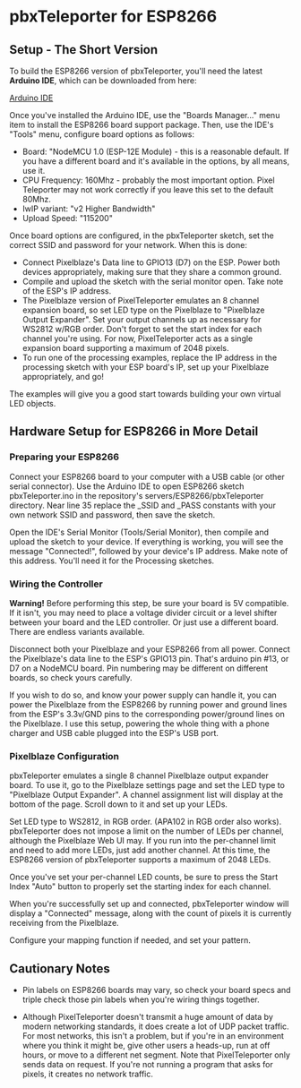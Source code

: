 # pbxTeleporter for ESP8266

## Setup - The Short Version
To build the ESP8266 version of pbxTeleporter, you'll need the latest **Arduino IDE**, which can be downloaded from here:

[Arduino IDE](https://www.arduino.cc/en/Main/Software)

Once you've installed the Arduino IDE, use the "Boards Manager..." menu item to 
install the ESP8266 board support package.  Then, use the IDE's "Tools" menu, configure
board options as follows:
- Board: "NodeMCU 1.0 (ESP-12E Module) - this is a reasonable default. If you have a 
different board and it's available in the options, by all means, use it.
- CPU Frequency: 160Mhz - probably the most important option.  Pixel Teleporter may not work
correctly if you leave this set to the default 80Mhz.
- IwIP variant: "v2 Higher Bandwidth"
- Upload Speed: "115200"

Once board options are configured, in the pbxTeleporter sketch, set the correct SSID and 
password for your network. When this is done:
- Connect Pixelblaze's Data line to GPIO13 (D7) on the ESP.  Power both devices appropriately, making
sure that they share a common ground.
- Compile and upload the sketch with the serial monitor open. Take note of the ESP's IP address.
- The Pixelblaze version of PixelTeleporter emulates an 8 channel expansion board, so set LED type
on the Pixelblaze to "Pixelblaze Output Expander".  Set your output channels up as necessary for 
WS2812 w/RGB order. Don't forget to set the start index for each channel you're using. For now,
PixelTeleporter acts as a single expansion board supporting a maximum of 2048 pixels.
- To run one of the processing examples, replace the IP address in the processing sketch with your
ESP board's IP, set up your Pixelblaze appropriately, and go!  

The examples will give you a good start towards building your own virtual LED objects.

## Hardware Setup for ESP8266 in More Detail
### Preparing your ESP8266
Connect your ESP8266 board to your computer with a USB cable (or other serial connector). Use the Arduino
IDE to open ESP8266 sketch pbxTeleporter.ino in the repository's servers/ESP8266/pbxTeleporter directory.
Near line 35 replace the _SSID and _PASS constants with your own network SSID and password, then save the sketch.  

Open the IDE's Serial Monitor (Tools/Serial Monitor), then compile and upload the sketch to your device.  If 
everything is working, you will see the message "Connected!", followed by your device's IP address.  Make note
of this address.  You'll need it for the Processing sketches.

### Wiring the Controller
**Warning!** Before performing this step, be sure your board is 5V compatible. If it isn't, you may need
to place a voltage divider circuit or a level shifter between your board and the LED controller. Or just
use a different board. There are endless variants available. 

Disconnect both your Pixelblaze and your ESP8266 from all power.  Connect the Pixelblaze's data line to 
the ESP's GPIO13 pin. That's arduino pin #13, or D7 on a NodeMCU board. Pin numbering may be different 
on different boards, so check yours carefully. 

If you wish to do so, and know your power supply can handle it, you can power the Pixelblaze from the 
ESP8266 by running power and ground lines from the ESP's 3.3v/GND pins to the corresponding power/ground
lines on the Pixelblaze.  I use this setup, powering the whole thing with a phone charger and USB cable
plugged into the ESP's USB port.

### Pixelblaze Configuration
pbxTeleporter emulates a single 8 channel Pixelblaze output expander board.  To use it, go to the 
Pixelblaze settings page and set the LED type to "Pixelblaze Output Expander".  A channel assignment list will
display at the bottom of the page.  Scroll down to it and set up your LEDs.

Set LED type to  WS2812, in RGB order. (APA102 in RGB order also works).  pbxTeleporter does not impose a limit on the
number of LEDs per channel, although the Pixelblaze Web UI may. If you run into the per-channel limit and need to add
more LEDs, just add another channel. At this time, the ESP8266 version of pbxTeleporter supports
a maximum of 2048 LEDs. 

Once you've set your per-channel LED counts, be sure to press the Start Index "Auto" button to properly set the starting index
for each channel.

When you're successfully set up and connected, pbxTeleporter window will display a "Connected" message,
along with the count of pixels it is currently receiving from the Pixelblaze.

Configure your mapping function if needed, and set your pattern.

## Cautionary Notes
- Pin labels on ESP8266 boards may vary, so check your board specs and triple check
those pin labels when you're wiring things together.

- Although PixelTeleporter doesn't transmit a huge amount of data by modern
networking standards, it does create a lot of UDP packet traffic.  For most networks, this isn't a 
problem, but if you're in an environment where you think it might be, give other users
a heads-up, run at off hours, or move to a different net segment.  Note that PixelTeleporter only
sends data on request.  If you're not running a program that asks for pixels, it creates no network
traffic.


  
